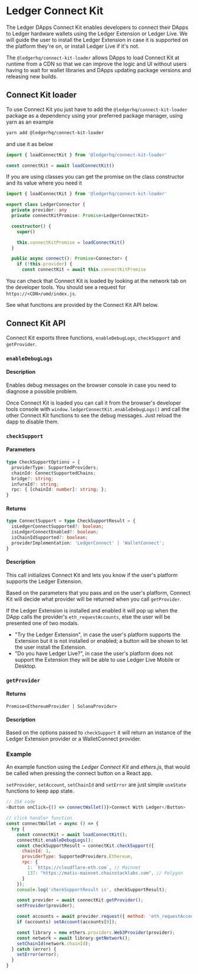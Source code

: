 # Ledger Connect Kit

The Ledger DApps Connect Kit enables developers to connect their DApps to
Ledger hardware wallets using the Ledger Extension or Ledger Live.
We will guide the user to install the Ledger Extension in case it is supported
on the platform they're on, or install Ledger Live if it's not.

The `@ledgerhq/connect-kit-loader` allows DApps to load Connect Kit at runtime
from a CDN so that we can improve the logic and UI without users having to wait
for wallet libraries and DApps updating package versions and releasing new builds.


## Connect Kit loader

To use Connect Kit you just have to add the `@ledgerhq/connect-kit-loader`
package as a dependency using your preferred package manager, using yarn as an
example

```sh
yarn add @ledgerhq/connect-kit-loader
```

and use it as below

```js
import { loadConnectKit } from '@ledgerhq/connect-kit-loader'

const connectKit = await loadConnectKit()
```

If you are using classes you can get the promise on the class constructor and
its value where you need it

```ts
import { loadConnectKit } from '@ledgerhq/connect-kit-loader'

export class LedgerConnector {
  private provider: any
  private connectKitPromise: Promise<LedgerConnectKit>

  constructor() {
    super()

    this.connectKitPromise = loadConnectKit()
  }

  public async connect(): Promise<Connector> {
    if (!this.provider) {
      const connectKit = await this.connectKitPromise
```

You can check that Connect Kit is loaded by looking at the network tab on the
developer tools. You should see a request for `https://<CDN>/umd/index.js`.

See what functions are provided by the Connect Kit API below.


## Connect Kit API

Connect Kit exports three functions, `enableDebugLogs`, `checkSupport` and
`getProvider`.

### `enableDebugLogs`

#### Description

Enables debug messages on the browser console in case you need to diagnose a
possible problem.

Once Connect Kit is loaded you can call it from the browser's developer tools
console with `window.ledgerConnectKit.enableDebugLogs()` and call the other
Connect Kit functions to see the debug messages. Just reload the dapp to
disable them.

### `checkSupport`

#### Parameters

```ts
type CheckSupportOptions = {
  providerType: SupportedProviders;
  chainId: ConnectSupportedChains;
  bridge?: string;
  infuraId?: string;
  rpc: { [chainId: number]: string; };
}
```

#### Returns

```ts
type ConnectSupport = type CheckSupportResult = {
  isLedgerConnectSupported?: boolean;
  isLedgerConnectEnabled?: boolean;
  isChainIdSupported?: boolean;
  providerImplementation: 'LedgerConnect' | 'WalletConnect';
}
```

#### Description

This call initializes Connect Kit and lets you know if the user's platform
supports the Ledger Extension.

Based on the parameters that you pass and on the user's platform, Connect Kit
will decide what provider will be returned when you call `getProvider`.

If the Ledger Extension is installed and enabled it will pop up when the DApp
calls the provider's `eth_requestAccounts`, else the user will be presented one
of two modals.

- "Try the Ledger Extension", in case the user's platform supports the Extension
  but it is not installed or enabled; a button will be shown to let the user
  install the Extension.
- "Do you have Ledger Live?", in case the user's platform does not support
  the Extension they will be able to use Ledger Live Mobile or Desktop.

### `getProvider`

#### Returns

`Promise<EthereumProvider | SolanaProvider>`

#### Description

Based on the options passed to `checkSupport` it will return an instance of the
Ledger Extension provider or a WalletConnect provider.

### Example

An example function using the *Ledger Connect Kit* and *ethers.js*, that would
be called when pressing the connect button on a React app.

`setProvider`, `setAccount`, `setChainId` and `setError` are just
simple `useState` functions to keep app state.

```js
// JSX code
<Button onClick={() => connectWallet()}>Connect With Ledger</Button>
```

```js
// click handler function
const connectWallet = async () => {
  try {
    const connectKit = await loadConnectKit();
    connectKit.enableDebugLogs();
    const checkSupportResult = connectKit.checkSupport({
      chainId: 1,
      providerType: SupportedProviders.Ethereum,
      rpc: {
        1: `https://cloudflare-eth.com`, // Mainnet
        137: "https://matic-mainnet.chainstacklabs.com", // Polygon
      }
    });
    console.log('checkSupportResult is', checkSupportResult);

    const provider = await connectKit.getProvider();
    setProvider(provider);

    const accounts = await provider.request({ method: 'eth_requestAccounts' });
    if (accounts) setAccount(accounts[0]);

    const library = new ethers.providers.Web3Provider(provider);
    const network = await library.getNetwork();
    setChainId(network.chainId);
  } catch (error) {
    setError(error);
  }
}
```
